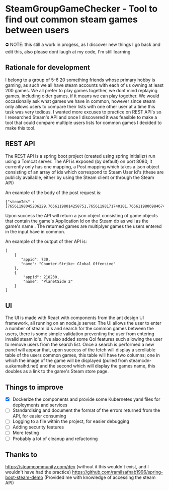 # SteamGroupGameChecker - Tool to find out common steam games between users

 ⛔ NOTE: this still a work in progess, as I discover new things I go back and edit this, also please dont laugh at my code, I'm still learning 

## Rationale for development

I belong to a group of 5-6 20 something friends whose primary hobby is gaming, as such we all have steam accounts with each of us owning at least 200 games. We all prefer to play games together, we dont mind replaying games, including older games, if it means we can play together. We would occasionally ask what games we have in common, however since steam only allows users to compare their lists with one other user at a time this task was very tedious. I wanted more excuses to practice on REST API's so I researched Steam's API and once I discovered it was feasible to make a tool that could compare multiple users lists for common games I decided to make this tool.

## REST API

The REST API is a spring boot project (created using spring initializr) run using a Tomcat server. The API is exposed (by default) on port 8080, it currently only has one mapping, a Post mapping which takes a json object consisting of an array of ids which correspond to Steam User Id's (these are publicly available, either by using the Steam client or through the Steam API) 

An example of the body of the post request is:
```
{"steamIds" : [76561198045206229,76561198014258751,76561198171740181,76561198069846749]}
```

Upon success the API will return a json object consisting of game objects that contain the game's Application Id on the Steam db as well as the game's name . The returned games are multiplyer games the users entered in the input have in common.

An example of the output of ther API is:
```
[
    {
       "appid": 730,
       "name": "Counter-Strike: Global Offensive"
    },
    {
        "appid": 218230,
        "name": "PlanetSide 2"
    }
]
```

## UI

The UI is made with React with components from the ant design UI framework, all running on an node.js server. The UI allows the user to enter a number of steam id's and search for the common games between the users, there is some simple validation preventing the user from entering invalid steam id's. I've also added some Qol features such allowing the user to remove users from the search list. Once a search is performed a new panel will appear that, upon success of the fetch will display a scrollable table of the users common games, this table will have two columns; one in which the image of the game will be displayed (pulled from steamcdn-a.akamaihd.net) and the second which will display the games name, this doubles as a link to the game's Steam store page.

## Things to improve

- [x] Dockerize the components and provide some Kubernetes yaml files for deployments and services
- [ ] Standardising and document the format of the errors returned from the API, for easier consuming
- [ ] Logging to a file within the project, for easier debugging
- [ ] Adding security features
- [ ] More testing
- [ ] Probably a lot of cleanup and refactoring 

## Thanks to

https://steamcommunity.com/dev (without it this wouldn't exist, and I wouldn't have had the practice) 
https://github.com/ramilsafnab1996/spring-boot-steam-demo (Provided me with knowledge of accessing the steam API)
